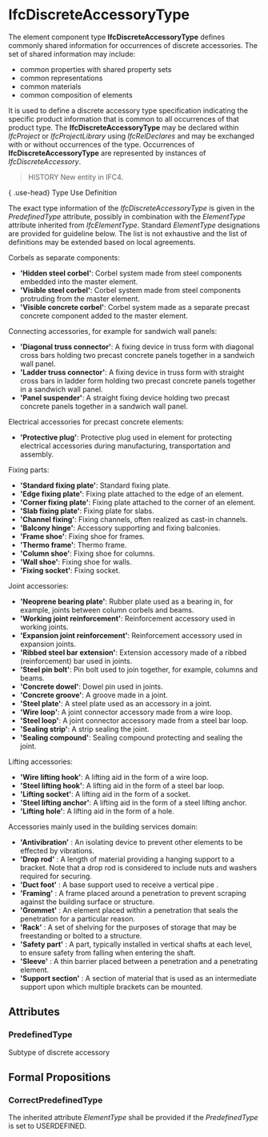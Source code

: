 # IfcDiscreteAccessoryType

The element component type **IfcDiscreteAccessoryType** defines commonly shared information for occurrences of discrete accessories. The set of shared information may include:

* common properties with shared property sets
* common representations
* common materials
* common composition of elements
<!-- end of short definition -->

It is used to define a discrete accessory type specification indicating the specific product information that is common to all occurrences of that product type. The **IfcDiscreteAccessoryType** may be declared within _IfcProject_ or _IfcProjectLibrary_ using _IfcRelDeclares_ and may be exchanged with or without occurrences of the type. Occurrences of **IfcDiscreteAccessoryType** are represented by instances of _IfcDiscreteAccessory_.

> HISTORY New entity in IFC4.

{ .use-head}
Type Use Definition

The exact type information of the _IfcDiscreteAccessoryType_ is given in the _PredefinedType_ attribute, possibly in combination with the _ElementType_ attribute inherited from _IfcElementType_. Standard _ElementType_ designations are provided for guideline below. The list is not exhaustive and the list of definitions may be extended based on local agreements.

Corbels as separate components:

* **'Hidden steel corbel'**: Corbel system made from steel components embedded into the master element.
* **'Visible steel corbel'**: Corbel system made from steel components protruding from the master element.
* **'Visible concrete corbel'**: Corbel system made as a separate precast concrete component added to the master element.

Connecting accessories, for example for sandwich wall panels:

* **'Diagonal truss connector'**: A fixing device in truss form with diagonal cross bars holding two precast concrete panels together in a sandwich wall panel.
* **'Ladder truss connector'**: A fixing device in truss form with straight cross bars in ladder form holding two precast concrete panels together in a sandwich wall panel.
* **'Panel suspender'**: A straight fixing device holding two precast concrete panels together in a sandwich wall panel.

Electrical accessories for precast concrete elements:

* **'Protective plug'**: Protective plug used in element for protecting electrical accessories during manufacturing, transportation and assembly.

Fixing parts:

* **'Standard fixing plate'**: Standard fixing plate.
* **'Edge fixing plate'**: Fixing plate attached to the edge of an element.
* **'Corner fixing plate'**: Fixing plate attached to the corner of an element.
* **'Slab fixing plate'**: Fixing plate for slabs.
* **'Channel fixing'**: Fixing channels, often realized as cast-in channels.
* **'Balcony hinge'**: Accessory supporting and fixing balconies.
* **'Frame shoe'**: Fixing shoe for frames.
* **'Thermo frame'**: Thermo frame.
* **'Column shoe'**: Fixing shoe for columns.
* **'Wall shoe'**: Fixing shoe for walls.
* **'Fixing socket'**: Fixing socket.

Joint accessories:

* **'Neoprene bearing plate'**: Rubber plate used as a bearing in, for example, joints between column corbels and beams.
* **'Working joint reinforcement'**: Reinforcement accessory used in working joints.
* **'Expansion joint reinforcement'**: Reinforcement accessory used in expansion joints.
* **'Ribbed steel bar extension'**: Extension accessory made of a ribbed (reinforcement) bar used in joints.
* **'Steel pin bolt'**: Pin bolt used to join together, for example, columns and beams.
* **'Concrete dowel'**: Dowel pin used in joints.
* **'Concrete groove'**: A groove made in a joint.
* **'Steel plate'**: A steel plate used as an accessory in a joint.
* **'Wire loop'**: A joint connector accessory made from a wire loop.
* **'Steel loop'**: A joint connector accessory made from a steel bar loop.
* **'Sealing strip'**: A strip sealing the joint.
* **'Sealing compound'**: Sealing compound protecting and sealing the joint.

Lifting accessories:

* **'Wire lifting hook'**: A lifting aid in the form of a wire loop.
* **'Steel lifting hook'**: A lifting aid in the form of a steel bar loop.
* **'Lifting socket'**: A lifting aid in the form of a socket.
* **'Steel lifting anchor'**: A lifting aid in the form of a steel lifting anchor.
* **'Lifting hole'**: A lifting aid in the form of a hole.

Accessories mainly used in the building services domain:

* **'Antivibration'** : An isolating device to prevent other elements to be effected by vibrations.
* **'Drop rod'** : A length of material providing a hanging support to a bracket. Note that a drop rod is considered to include nuts and washers required for securing.
* **'Duct foot'** : A base support used to receive a vertical pipe .
* **'Framing'** : A frame placed around a penetration to prevent scraping against the building surface or structure.
* **'Grommet'** : An element placed within a penetration that seals the penetration for a particular reason.
* **'Rack'** : A set of shelving for the purposes of storage that may be freestanding or bolted to a structure.
* **'Safety part'** : A part, typically installed in vertical shafts at each level, to ensure safety from falling when entering the shaft.
* **'Sleeve'** : A thin barrier placed between a penetration and a penetrating element.
* **'Support section'** : A section of material that is used as an intermediate support upon which multiple brackets can be mounted.

## Attributes

### PredefinedType
Subtype of discrete accessory

## Formal Propositions

### CorrectPredefinedType
The inherited attribute _ElementType_ shall be provided if the _PredefinedType_ is set to USERDEFINED.
